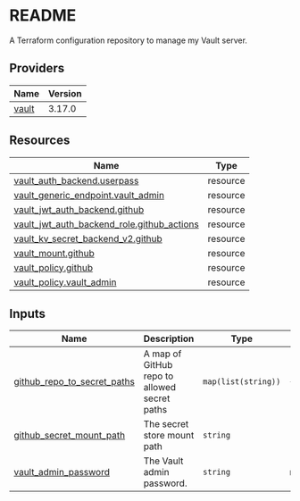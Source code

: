 # README
A Terraform configuration repository to manage my Vault server.

<!-- BEGIN_TF_DOCS -->


## Providers

| Name | Version |
|------|---------|
| <a name="provider_vault"></a> [vault](#provider\_vault) | 3.17.0 |

## Resources

| Name | Type |
|------|------|
| [vault_auth_backend.userpass](https://registry.terraform.io/providers/hashicorp/vault/latest/docs/resources/auth_backend) | resource |
| [vault_generic_endpoint.vault_admin](https://registry.terraform.io/providers/hashicorp/vault/latest/docs/resources/generic_endpoint) | resource |
| [vault_jwt_auth_backend.github](https://registry.terraform.io/providers/hashicorp/vault/latest/docs/resources/jwt_auth_backend) | resource |
| [vault_jwt_auth_backend_role.github_actions](https://registry.terraform.io/providers/hashicorp/vault/latest/docs/resources/jwt_auth_backend_role) | resource |
| [vault_kv_secret_backend_v2.github](https://registry.terraform.io/providers/hashicorp/vault/latest/docs/resources/kv_secret_backend_v2) | resource |
| [vault_mount.github](https://registry.terraform.io/providers/hashicorp/vault/latest/docs/resources/mount) | resource |
| [vault_policy.github](https://registry.terraform.io/providers/hashicorp/vault/latest/docs/resources/policy) | resource |
| [vault_policy.vault_admin](https://registry.terraform.io/providers/hashicorp/vault/latest/docs/resources/policy) | resource |

## Inputs

| Name | Description | Type | Default | Required |
|------|-------------|------|---------|:--------:|
| <a name="input_github_repo_to_secret_paths"></a> [github\_repo\_to\_secret\_paths](#input\_github\_repo\_to\_secret\_paths) | A map of GitHub repo to allowed secret paths | `map(list(string))` | `{}` | no |
| <a name="input_github_secret_mount_path"></a> [github\_secret\_mount\_path](#input\_github\_secret\_mount\_path) | The secret store mount path | `string` | `"github"` | no |
| <a name="input_vault_admin_password"></a> [vault\_admin\_password](#input\_vault\_admin\_password) | The Vault admin password. | `string` | n/a | yes |
<!-- END_TF_DOCS -->